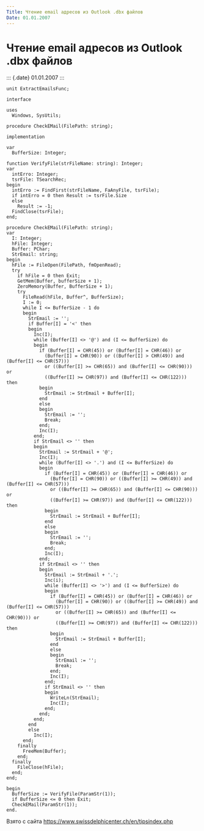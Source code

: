 ```yaml
---
Title: Чтение email адресов из Outlook .dbx файлов
Date: 01.01.2007
---
```



Чтение email адресов из Outlook .dbx файлов
===========================================

::: {.date}
01.01.2007
:::

    unit ExtractEmailsFunc;
     
    interface
     
    uses
      Windows, SysUtils;
     
    procedure CheckEMail(FilePath: string);
     
    implementation
     
    var
      BufferSize: Integer;
     
    function VerifyFile(strFileName: string): Integer;
    var
      intErro: Integer;
      tsrFile: TSearchRec;
    begin
      intErro := FindFirst(strFileName, FaAnyFile, tsrFile);
      if intErro = 0 then Result := tsrFile.Size 
      else 
        Result := -1;
      FindClose(tsrFile);
    end;
     
    procedure CheckEMail(FilePath: string);
    var
      I: Integer;
      hFile: Integer;
      Buffer: PChar;
      StrEmail: string;
    begin
      hFile := FileOpen(FilePath, fmOpenRead);
      try
        if hFile = 0 then Exit;
        GetMem(Buffer, bufferSize + 1);
        ZeroMemory(Buffer, BufferSize + 1);
        try
          FileRead(hFile, Buffer^, BufferSize);
          I := 0;
          while I <= BufferSize - 1 do 
          begin
            StrEmail := '';
            if Buffer[I] = '<' then 
            begin
              Inc(I);
              while (Buffer[I] <> '@') and (I <= BufferSize) do 
              begin
                if (Buffer[I] = CHR(45)) or (Buffer[I] = CHR(46)) or
                  (Buffer[I] = CHR(90)) or ((Buffer[I] > CHR(49)) and (Buffer[I] <= CHR(57)))
                  or ((Buffer[I] >= CHR(65)) and (Buffer[I] <= CHR(90))) or
                  ((Buffer[I] >= CHR(97)) and (Buffer[I] <= CHR(122))) then 
                begin
                  StrEmail := StrEmail + Buffer[I];
                end 
                else 
                begin
                  StrEmail := '';
                  Break;
                end;
                Inc(I);
              end;
              if StrEmail <> '' then 
              begin
                StrEmail := StrEmail + '@';
                Inc(I);
                while (Buffer[I] <> '.') and (I <= BufferSize) do 
                begin
                  if (Buffer[I] = CHR(45)) or (Buffer[I] = CHR(46)) or
                    (Buffer[I] = CHR(90)) or ((Buffer[I] >= CHR(49)) and (Buffer[I] <= CHR(57)))
                    or ((Buffer[I] >= CHR(65)) and (Buffer[I] <= CHR(90))) or
                    ((Buffer[I] >= CHR(97)) and (Buffer[I] <= CHR(122))) then 
                  begin
                    StrEmail := StrEmail + Buffer[I];
                  end 
                  else 
                  begin
                    StrEmail := '';
                    Break;
                  end;
                  Inc(I);
                end;
                if StrEmail <> '' then 
                begin
                  StrEmail := StrEmail + '.';
                  Inc(i);
                  while (Buffer[I] <> '>') and (I <= BufferSize) do 
                  begin
                    if (Buffer[I] = CHR(45)) or (Buffer[I] = CHR(46)) or
                      (Buffer[I] = CHR(90)) or ((Buffer[I] >= CHR(49)) and (Buffer[I] <= CHR(57)))
                      or ((Buffer[I] >= CHR(65)) and (Buffer[I] <= CHR(90))) or
                      ((Buffer[I] >= CHR(97)) and (Buffer[I] <= CHR(122))) then 
                    begin
                      StrEmail := StrEmail + Buffer[I];
                    end 
                    else 
                    begin
                      StrEmail := '';
                      Break;
                    end;
                    Inc(I);
                  end;
                  if StrEmail <> '' then 
                  begin
                    WriteLn(StrEmail);
                    Inc(I);
                  end;
                end;
              end;
            end 
            else 
              Inc(I);
          end;
        finally
          FreeMem(Buffer);
        end;
      finally
        FileClose(hFile);
      end;
    end;
     
    begin
      BufferSize := VerifyFile(ParamStr(1));
      if BufferSize <= 0 then Exit;
      CheckEMail(ParamStr(1));
    end.

Взято с сайта <https://www.swissdelphicenter.ch/en/tipsindex.php>
